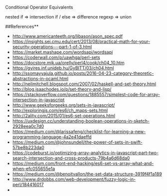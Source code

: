 Conditional Operator Equivalents

nested if => intersection
if / else => difference 
regexp => union 

##References**
* http://www.americanteeth.org/libason/ason_spec.pdf
* https://insights.sei.cmu.edu/cert/2013/08/practical-math-for-your-security-operations---part-1-of-3.html
* https://market.mashape.com/wordsapi/wordsapi
* https://coderwall.com/p/uawhga/perl-sets
* https://docstore.mik.ua/orelly/perl4/cook/ch04_10.htm
* https://gyires.inf.unideb.hu/GyBITT/03/ch04.html
* http://ssomayyajula.github.io/posts/2016-04-23-category-theoretic-abstractions-in-ocaml.html
* http://neilmitchell.blogspot.com/2007/02/haskell-and-set-theory.html
* http://blog.isaachodes.io/p/set-theory-and-lisp/
* https://stackoverflow.com/questions/1885557/simplest-code-for-array-intersection-in-javascript
* http://www.geeksforgeeks.org/sets-in-javascript/
* http://exploringjs.com/es6/ch_maps-sets.html
* http://2ality.com/2015/01/es6-set-operations.html
* https://uxdesign.cc/understanding-boolean-operations-in-sketch-2928eea0c7d0
* https://medium.com/@larissafeng/checklist-for-learning-a-new-programming-language-4a2e41daeffd
* https://medium.com/@johnsundell/the-power-of-sets-in-swift-57be8b223da0
* https://codeburst.io/optimizing-array-analytics-in-javascript-part-two-search-intersection-and-cross-products-79b4a6d68da0
* https://medium.com/front-end-hacking/es6-set-vs-array-what-and-when-efc055655e1a
* https://medium.com/@benoitvallon/the-set-data-structure-3919f4f1a189
* http://www.drdobbs.com/web-development/fuzzy-logic-in-perl/184416017
* 